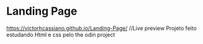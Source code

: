 # Landing Page
 
https://victorhcassiano.github.io/Landing-Page/ //Live preview
Projeto feito estudando Html e css pelo the odin project
